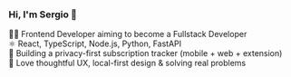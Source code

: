 ### Hi, I'm Sergio 👋

👨‍💻 Frontend Developer aiming to become a Fullstack Developer  
⚛️ React, TypeScript, Node.js, Python, FastAPI  
🧩 Building a privacy-first subscription tracker (mobile + web + extension)  
🎯 Love thoughtful UX, local-first design & solving real problems
<!---
serfoll/serfoll is a ✨ special ✨ repository because its `README.md` (this file) appears on your GitHub profile.
You can click the Preview link to take a look at your changes.
--->

